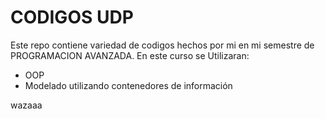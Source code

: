 # CODIGOS UDP 

Este repo contiene variedad de codigos hechos por mi en mi semestre de PROGRAMACION AVANZADA.
En este curso se Utilizaran:

- OOP
- Modelado utilizando contenedores de información

wazaaa
